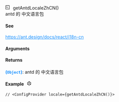 <div class="item-method"><div id="getantdlocalezhcn" class="item-method-name"><div class="item-method-name-area"><i style="margin-right: 10px; cursor: pointer;" ariaLabel="图标: code" class="anticon anticon-code action-showSourceCode" data-code="%3Cspan%20class%3D%22hljs-keyword%22%3Econst%3C%2Fspan%3E%20%3Cspan%20class%3D%22hljs-title%20function_%22%3EgetAntdLocaleZhCN%3C%2Fspan%3E%20%3D%20(%3Cspan%20class%3D%22hljs-params%22%3E%3C%2Fspan%3E)%20%3D%26gt%3B%20%7B%0A%20%20%3Cspan%20class%3D%22hljs-keyword%22%3Econst%3C%2Fspan%3E%20%3Cspan%20class%3D%22hljs-title%20class_%22%3EPagination%3C%2Fspan%3E%20%3D%20%7B%0A%20%20%20%20%3Cspan%20class%3D%22hljs-comment%22%3E%2F%2F%20Options.jsx%3C%2Fspan%3E%0A%20%20%20%20%3Cspan%20class%3D%22hljs-attr%22%3Eitems_per_page%3C%2Fspan%3E%3A%20%3Cspan%20class%3D%22hljs-string%22%3E%26%23x27%3B%E6%9D%A1%2F%E9%A1%B5%26%23x27%3B%3C%2Fspan%3E%2C%0A%20%20%20%20%3Cspan%20class%3D%22hljs-attr%22%3Ejump_to%3C%2Fspan%3E%3A%20%3Cspan%20class%3D%22hljs-string%22%3E%26%23x27%3B%E8%B7%B3%E8%87%B3%26%23x27%3B%3C%2Fspan%3E%2C%0A%20%20%20%20%3Cspan%20class%3D%22hljs-attr%22%3Ejump_to_confirm%3C%2Fspan%3E%3A%20%3Cspan%20class%3D%22hljs-string%22%3E%26%23x27%3B%E7%A1%AE%E5%AE%9A%26%23x27%3B%3C%2Fspan%3E%2C%0A%20%20%20%20%3Cspan%20class%3D%22hljs-attr%22%3Epage%3C%2Fspan%3E%3A%20%3Cspan%20class%3D%22hljs-string%22%3E%26%23x27%3B%E9%A1%B5%26%23x27%3B%3C%2Fspan%3E%2C%0A%20%20%20%20%3Cspan%20class%3D%22hljs-comment%22%3E%2F%2F%20Pagination.jsx%3C%2Fspan%3E%0A%20%20%20%20%3Cspan%20class%3D%22hljs-attr%22%3Eprev_page%3C%2Fspan%3E%3A%20%3Cspan%20class%3D%22hljs-string%22%3E%26%23x27%3B%E4%B8%8A%E4%B8%80%E9%A1%B5%26%23x27%3B%3C%2Fspan%3E%2C%0A%20%20%20%20%3Cspan%20class%3D%22hljs-attr%22%3Enext_page%3C%2Fspan%3E%3A%20%3Cspan%20class%3D%22hljs-string%22%3E%26%23x27%3B%E4%B8%8B%E4%B8%80%E9%A1%B5%26%23x27%3B%3C%2Fspan%3E%2C%0A%20%20%20%20%3Cspan%20class%3D%22hljs-attr%22%3Eprev_5%3C%2Fspan%3E%3A%20%3Cspan%20class%3D%22hljs-string%22%3E%26%23x27%3B%E5%90%91%E5%89%8D%205%20%E9%A1%B5%26%23x27%3B%3C%2Fspan%3E%2C%0A%20%20%20%20%3Cspan%20class%3D%22hljs-attr%22%3Enext_5%3C%2Fspan%3E%3A%20%3Cspan%20class%3D%22hljs-string%22%3E%26%23x27%3B%E5%90%91%E5%90%8E%205%20%E9%A1%B5%26%23x27%3B%3C%2Fspan%3E%2C%0A%20%20%20%20%3Cspan%20class%3D%22hljs-attr%22%3Eprev_3%3C%2Fspan%3E%3A%20%3Cspan%20class%3D%22hljs-string%22%3E%26%23x27%3B%E5%90%91%E5%89%8D%203%20%E9%A1%B5%26%23x27%3B%3C%2Fspan%3E%2C%0A%20%20%20%20%3Cspan%20class%3D%22hljs-attr%22%3Enext_3%3C%2Fspan%3E%3A%20%3Cspan%20class%3D%22hljs-string%22%3E%26%23x27%3B%E5%90%91%E5%90%8E%203%20%E9%A1%B5%26%23x27%3B%3C%2Fspan%3E%0A%20%20%7D%0A%0A%20%20%3Cspan%20class%3D%22hljs-keyword%22%3Econst%3C%2Fspan%3E%20%3Cspan%20class%3D%22hljs-title%20class_%22%3ECalendarLocale%3C%2Fspan%3E%20%3D%20%7B%0A%20%20%20%20%3Cspan%20class%3D%22hljs-attr%22%3Elocale%3C%2Fspan%3E%3A%20%3Cspan%20class%3D%22hljs-string%22%3E%26%23x27%3Bzh_CN%26%23x27%3B%3C%2Fspan%3E%2C%0A%20%20%20%20%3Cspan%20class%3D%22hljs-attr%22%3Etoday%3C%2Fspan%3E%3A%20%3Cspan%20class%3D%22hljs-string%22%3E%26%23x27%3B%E4%BB%8A%E5%A4%A9%26%23x27%3B%3C%2Fspan%3E%2C%0A%20%20%20%20%3Cspan%20class%3D%22hljs-attr%22%3Enow%3C%2Fspan%3E%3A%20%3Cspan%20class%3D%22hljs-string%22%3E%26%23x27%3B%E6%AD%A4%E5%88%BB%26%23x27%3B%3C%2Fspan%3E%2C%0A%20%20%20%20%3Cspan%20class%3D%22hljs-attr%22%3EbackToToday%3C%2Fspan%3E%3A%20%3Cspan%20class%3D%22hljs-string%22%3E%26%23x27%3B%E8%BF%94%E5%9B%9E%E4%BB%8A%E5%A4%A9%26%23x27%3B%3C%2Fspan%3E%2C%0A%20%20%20%20%3Cspan%20class%3D%22hljs-attr%22%3Eok%3C%2Fspan%3E%3A%20%3Cspan%20class%3D%22hljs-string%22%3E%26%23x27%3B%E7%A1%AE%E5%AE%9A%26%23x27%3B%3C%2Fspan%3E%2C%0A%20%20%20%20%3Cspan%20class%3D%22hljs-attr%22%3EtimeSelect%3C%2Fspan%3E%3A%20%3Cspan%20class%3D%22hljs-string%22%3E%26%23x27%3B%E9%80%89%E6%8B%A9%E6%97%B6%E9%97%B4%26%23x27%3B%3C%2Fspan%3E%2C%0A%20%20%20%20%3Cspan%20class%3D%22hljs-attr%22%3EdateSelect%3C%2Fspan%3E%3A%20%3Cspan%20class%3D%22hljs-string%22%3E%26%23x27%3B%E9%80%89%E6%8B%A9%E6%97%A5%E6%9C%9F%26%23x27%3B%3C%2Fspan%3E%2C%0A%20%20%20%20%3Cspan%20class%3D%22hljs-attr%22%3EweekSelect%3C%2Fspan%3E%3A%20%3Cspan%20class%3D%22hljs-string%22%3E%26%23x27%3B%E9%80%89%E6%8B%A9%E5%91%A8%26%23x27%3B%3C%2Fspan%3E%2C%0A%20%20%20%20%3Cspan%20class%3D%22hljs-attr%22%3Eclear%3C%2Fspan%3E%3A%20%3Cspan%20class%3D%22hljs-string%22%3E%26%23x27%3B%E6%B8%85%E9%99%A4%26%23x27%3B%3C%2Fspan%3E%2C%0A%20%20%20%20%3Cspan%20class%3D%22hljs-attr%22%3Emonth%3C%2Fspan%3E%3A%20%3Cspan%20class%3D%22hljs-string%22%3E%26%23x27%3B%E6%9C%88%26%23x27%3B%3C%2Fspan%3E%2C%0A%20%20%20%20%3Cspan%20class%3D%22hljs-attr%22%3Eyear%3C%2Fspan%3E%3A%20%3Cspan%20class%3D%22hljs-string%22%3E%26%23x27%3B%E5%B9%B4%26%23x27%3B%3C%2Fspan%3E%2C%0A%20%20%20%20%3Cspan%20class%3D%22hljs-attr%22%3EpreviousMonth%3C%2Fspan%3E%3A%20%3Cspan%20class%3D%22hljs-string%22%3E%26%23x27%3B%E4%B8%8A%E4%B8%AA%E6%9C%88%20(%E7%BF%BB%E9%A1%B5%E4%B8%8A%E9%94%AE)%26%23x27%3B%3C%2Fspan%3E%2C%0A%20%20%20%20%3Cspan%20class%3D%22hljs-attr%22%3EnextMonth%3C%2Fspan%3E%3A%20%3Cspan%20class%3D%22hljs-string%22%3E%26%23x27%3B%E4%B8%8B%E4%B8%AA%E6%9C%88%20(%E7%BF%BB%E9%A1%B5%E4%B8%8B%E9%94%AE)%26%23x27%3B%3C%2Fspan%3E%2C%0A%20%20%20%20%3Cspan%20class%3D%22hljs-attr%22%3EmonthSelect%3C%2Fspan%3E%3A%20%3Cspan%20class%3D%22hljs-string%22%3E%26%23x27%3B%E9%80%89%E6%8B%A9%E6%9C%88%E4%BB%BD%26%23x27%3B%3C%2Fspan%3E%2C%0A%20%20%20%20%3Cspan%20class%3D%22hljs-attr%22%3EyearSelect%3C%2Fspan%3E%3A%20%3Cspan%20class%3D%22hljs-string%22%3E%26%23x27%3B%E9%80%89%E6%8B%A9%E5%B9%B4%E4%BB%BD%26%23x27%3B%3C%2Fspan%3E%2C%0A%20%20%20%20%3Cspan%20class%3D%22hljs-attr%22%3EdecadeSelect%3C%2Fspan%3E%3A%20%3Cspan%20class%3D%22hljs-string%22%3E%26%23x27%3B%E9%80%89%E6%8B%A9%E5%B9%B4%E4%BB%A3%26%23x27%3B%3C%2Fspan%3E%2C%0A%20%20%20%20%3Cspan%20class%3D%22hljs-attr%22%3EyearFormat%3C%2Fspan%3E%3A%20%3Cspan%20class%3D%22hljs-string%22%3E%26%23x27%3BYYYY%E5%B9%B4%26%23x27%3B%3C%2Fspan%3E%2C%0A%20%20%20%20%3Cspan%20class%3D%22hljs-attr%22%3EdayFormat%3C%2Fspan%3E%3A%20%3Cspan%20class%3D%22hljs-string%22%3E%26%23x27%3BD%E6%97%A5%26%23x27%3B%3C%2Fspan%3E%2C%0A%20%20%20%20%3Cspan%20class%3D%22hljs-attr%22%3EdateFormat%3C%2Fspan%3E%3A%20%3Cspan%20class%3D%22hljs-string%22%3E%26%23x27%3BYYYY%E5%B9%B4M%E6%9C%88D%E6%97%A5%26%23x27%3B%3C%2Fspan%3E%2C%0A%20%20%20%20%3Cspan%20class%3D%22hljs-attr%22%3EdateTimeFormat%3C%2Fspan%3E%3A%20%3Cspan%20class%3D%22hljs-string%22%3E%26%23x27%3BYYYY%E5%B9%B4M%E6%9C%88D%E6%97%A5%20HH%E6%97%B6mm%E5%88%86ss%E7%A7%92%26%23x27%3B%3C%2Fspan%3E%2C%0A%20%20%20%20%3Cspan%20class%3D%22hljs-attr%22%3EpreviousYear%3C%2Fspan%3E%3A%20%3Cspan%20class%3D%22hljs-string%22%3E%26%23x27%3B%E4%B8%8A%E4%B8%80%E5%B9%B4%20(Control%E9%94%AE%E5%8A%A0%E5%B7%A6%E6%96%B9%E5%90%91%E9%94%AE)%26%23x27%3B%3C%2Fspan%3E%2C%0A%20%20%20%20%3Cspan%20class%3D%22hljs-attr%22%3EnextYear%3C%2Fspan%3E%3A%20%3Cspan%20class%3D%22hljs-string%22%3E%26%23x27%3B%E4%B8%8B%E4%B8%80%E5%B9%B4%20(Control%E9%94%AE%E5%8A%A0%E5%8F%B3%E6%96%B9%E5%90%91%E9%94%AE)%26%23x27%3B%3C%2Fspan%3E%2C%0A%20%20%20%20%3Cspan%20class%3D%22hljs-attr%22%3EpreviousDecade%3C%2Fspan%3E%3A%20%3Cspan%20class%3D%22hljs-string%22%3E%26%23x27%3B%E4%B8%8A%E4%B8%80%E5%B9%B4%E4%BB%A3%26%23x27%3B%3C%2Fspan%3E%2C%0A%20%20%20%20%3Cspan%20class%3D%22hljs-attr%22%3EnextDecade%3C%2Fspan%3E%3A%20%3Cspan%20class%3D%22hljs-string%22%3E%26%23x27%3B%E4%B8%8B%E4%B8%80%E5%B9%B4%E4%BB%A3%26%23x27%3B%3C%2Fspan%3E%2C%0A%20%20%20%20%3Cspan%20class%3D%22hljs-attr%22%3EpreviousCentury%3C%2Fspan%3E%3A%20%3Cspan%20class%3D%22hljs-string%22%3E%26%23x27%3B%E4%B8%8A%E4%B8%80%E4%B8%96%E7%BA%AA%26%23x27%3B%3C%2Fspan%3E%2C%0A%20%20%20%20%3Cspan%20class%3D%22hljs-attr%22%3EnextCentury%3C%2Fspan%3E%3A%20%3Cspan%20class%3D%22hljs-string%22%3E%26%23x27%3B%E4%B8%8B%E4%B8%80%E4%B8%96%E7%BA%AA%26%23x27%3B%3C%2Fspan%3E%0A%20%20%7D%0A%0A%20%20%3Cspan%20class%3D%22hljs-keyword%22%3Econst%3C%2Fspan%3E%20timePickerLocale%20%3D%20%7B%0A%20%20%20%20%3Cspan%20class%3D%22hljs-attr%22%3Eplaceholder%3C%2Fspan%3E%3A%20%3Cspan%20class%3D%22hljs-string%22%3E%26%23x27%3B%E8%AF%B7%E9%80%89%E6%8B%A9%E6%97%B6%E9%97%B4%26%23x27%3B%3C%2Fspan%3E%2C%0A%20%20%20%20%3Cspan%20class%3D%22hljs-attr%22%3ErangePlaceholder%3C%2Fspan%3E%3A%20%5B%3Cspan%20class%3D%22hljs-string%22%3E%26%23x27%3B%E5%BC%80%E5%A7%8B%E6%97%B6%E9%97%B4%26%23x27%3B%3C%2Fspan%3E%2C%20%3Cspan%20class%3D%22hljs-string%22%3E%26%23x27%3B%E7%BB%93%E6%9D%9F%E6%97%B6%E9%97%B4%26%23x27%3B%3C%2Fspan%3E%5D%0A%20%20%7D%0A%0A%20%20%3Cspan%20class%3D%22hljs-keyword%22%3Econst%3C%2Fspan%3E%20%3Cspan%20class%3D%22hljs-title%20class_%22%3EDatePicker%3C%2Fspan%3E%20%3D%20%7B%0A%20%20%20%20%3Cspan%20class%3D%22hljs-attr%22%3Elang%3C%2Fspan%3E%3A%20%7B%0A%20%20%20%20%20%20%3Cspan%20class%3D%22hljs-attr%22%3Eplaceholder%3C%2Fspan%3E%3A%20%3Cspan%20class%3D%22hljs-string%22%3E%26%23x27%3B%E8%AF%B7%E9%80%89%E6%8B%A9%E6%97%A5%E6%9C%9F%26%23x27%3B%3C%2Fspan%3E%2C%0A%20%20%20%20%20%20%3Cspan%20class%3D%22hljs-attr%22%3EyearPlaceholder%3C%2Fspan%3E%3A%20%3Cspan%20class%3D%22hljs-string%22%3E%26%23x27%3B%E8%AF%B7%E9%80%89%E6%8B%A9%E5%B9%B4%E4%BB%BD%26%23x27%3B%3C%2Fspan%3E%2C%0A%20%20%20%20%20%20%3Cspan%20class%3D%22hljs-attr%22%3EquarterPlaceholder%3C%2Fspan%3E%3A%20%3Cspan%20class%3D%22hljs-string%22%3E%26%23x27%3B%E8%AF%B7%E9%80%89%E6%8B%A9%E5%AD%A3%E5%BA%A6%26%23x27%3B%3C%2Fspan%3E%2C%0A%20%20%20%20%20%20%3Cspan%20class%3D%22hljs-attr%22%3EmonthPlaceholder%3C%2Fspan%3E%3A%20%3Cspan%20class%3D%22hljs-string%22%3E%26%23x27%3B%E8%AF%B7%E9%80%89%E6%8B%A9%E6%9C%88%E4%BB%BD%26%23x27%3B%3C%2Fspan%3E%2C%0A%20%20%20%20%20%20%3Cspan%20class%3D%22hljs-attr%22%3EweekPlaceholder%3C%2Fspan%3E%3A%20%3Cspan%20class%3D%22hljs-string%22%3E%26%23x27%3B%E8%AF%B7%E9%80%89%E6%8B%A9%E5%91%A8%26%23x27%3B%3C%2Fspan%3E%2C%0A%20%20%20%20%20%20%3Cspan%20class%3D%22hljs-attr%22%3ErangePlaceholder%3C%2Fspan%3E%3A%20%5B%3Cspan%20class%3D%22hljs-string%22%3E%26%23x27%3B%E5%BC%80%E5%A7%8B%E6%97%A5%E6%9C%9F%26%23x27%3B%3C%2Fspan%3E%2C%20%3Cspan%20class%3D%22hljs-string%22%3E%26%23x27%3B%E7%BB%93%E6%9D%9F%E6%97%A5%E6%9C%9F%26%23x27%3B%3C%2Fspan%3E%5D%2C%0A%20%20%20%20%20%20%3Cspan%20class%3D%22hljs-attr%22%3ErangeYearPlaceholder%3C%2Fspan%3E%3A%20%5B%3Cspan%20class%3D%22hljs-string%22%3E%26%23x27%3B%E5%BC%80%E5%A7%8B%E5%B9%B4%E4%BB%BD%26%23x27%3B%3C%2Fspan%3E%2C%20%3Cspan%20class%3D%22hljs-string%22%3E%26%23x27%3B%E7%BB%93%E6%9D%9F%E5%B9%B4%E4%BB%BD%26%23x27%3B%3C%2Fspan%3E%5D%2C%0A%20%20%20%20%20%20%3Cspan%20class%3D%22hljs-attr%22%3ErangeMonthPlaceholder%3C%2Fspan%3E%3A%20%5B%3Cspan%20class%3D%22hljs-string%22%3E%26%23x27%3B%E5%BC%80%E5%A7%8B%E6%9C%88%E4%BB%BD%26%23x27%3B%3C%2Fspan%3E%2C%20%3Cspan%20class%3D%22hljs-string%22%3E%26%23x27%3B%E7%BB%93%E6%9D%9F%E6%9C%88%E4%BB%BD%26%23x27%3B%3C%2Fspan%3E%5D%2C%0A%20%20%20%20%20%20%3Cspan%20class%3D%22hljs-attr%22%3ErangeWeekPlaceholder%3C%2Fspan%3E%3A%20%5B%3Cspan%20class%3D%22hljs-string%22%3E%26%23x27%3B%E5%BC%80%E5%A7%8B%E5%91%A8%26%23x27%3B%3C%2Fspan%3E%2C%20%3Cspan%20class%3D%22hljs-string%22%3E%26%23x27%3B%E7%BB%93%E6%9D%9F%E5%91%A8%26%23x27%3B%3C%2Fspan%3E%5D%2C%0A%20%20%20%20%20%20...%3Cspan%20class%3D%22hljs-title%20class_%22%3ECalendarLocale%3C%2Fspan%3E%0A%20%20%20%20%7D%2C%0A%20%20%20%20%3Cspan%20class%3D%22hljs-attr%22%3EtimePickerLocale%3C%2Fspan%3E%3A%20%7B%20...timePickerLocale%20%7D%0A%20%20%7D%0A%0A%20%20%3Cspan%20class%3D%22hljs-title%20class_%22%3EDatePicker%3C%2Fspan%3E.%3Cspan%20class%3D%22hljs-property%22%3Elang%3C%2Fspan%3E.%3Cspan%20class%3D%22hljs-property%22%3Eok%3C%2Fspan%3E%20%3D%20%3Cspan%20class%3D%22hljs-string%22%3E%26%23x27%3B%E7%A1%AE%20%E5%AE%9A%26%23x27%3B%3C%2Fspan%3E%0A%0A%20%20%3Cspan%20class%3D%22hljs-keyword%22%3Econst%3C%2Fspan%3E%20%3Cspan%20class%3D%22hljs-title%20class_%22%3ECalendar%3C%2Fspan%3E%20%3D%20%7B%0A%20%20%20%20%3Cspan%20class%3D%22hljs-attr%22%3Elang%3C%2Fspan%3E%3A%20%7B%0A%20%20%20%20%20%20%3Cspan%20class%3D%22hljs-attr%22%3Eplaceholder%3C%2Fspan%3E%3A%20%3Cspan%20class%3D%22hljs-string%22%3E%26%23x27%3B%E8%AF%B7%E9%80%89%E6%8B%A9%E6%97%A5%E6%9C%9F%26%23x27%3B%3C%2Fspan%3E%2C%0A%20%20%20%20%20%20%3Cspan%20class%3D%22hljs-attr%22%3EyearPlaceholder%3C%2Fspan%3E%3A%20%3Cspan%20class%3D%22hljs-string%22%3E%26%23x27%3B%E8%AF%B7%E9%80%89%E6%8B%A9%E5%B9%B4%E4%BB%BD%26%23x27%3B%3C%2Fspan%3E%2C%0A%20%20%20%20%20%20%3Cspan%20class%3D%22hljs-attr%22%3EquarterPlaceholder%3C%2Fspan%3E%3A%20%3Cspan%20class%3D%22hljs-string%22%3E%26%23x27%3B%E8%AF%B7%E9%80%89%E6%8B%A9%E5%AD%A3%E5%BA%A6%26%23x27%3B%3C%2Fspan%3E%2C%0A%20%20%20%20%20%20%3Cspan%20class%3D%22hljs-attr%22%3EmonthPlaceholder%3C%2Fspan%3E%3A%20%3Cspan%20class%3D%22hljs-string%22%3E%26%23x27%3B%E8%AF%B7%E9%80%89%E6%8B%A9%E6%9C%88%E4%BB%BD%26%23x27%3B%3C%2Fspan%3E%2C%0A%20%20%20%20%20%20%3Cspan%20class%3D%22hljs-attr%22%3EweekPlaceholder%3C%2Fspan%3E%3A%20%3Cspan%20class%3D%22hljs-string%22%3E%26%23x27%3B%E8%AF%B7%E9%80%89%E6%8B%A9%E5%91%A8%26%23x27%3B%3C%2Fspan%3E%2C%0A%20%20%20%20%20%20%3Cspan%20class%3D%22hljs-attr%22%3ErangePlaceholder%3C%2Fspan%3E%3A%20%5B%3Cspan%20class%3D%22hljs-string%22%3E%26%23x27%3B%E5%BC%80%E5%A7%8B%E6%97%A5%E6%9C%9F%26%23x27%3B%3C%2Fspan%3E%2C%20%3Cspan%20class%3D%22hljs-string%22%3E%26%23x27%3B%E7%BB%93%E6%9D%9F%E6%97%A5%E6%9C%9F%26%23x27%3B%3C%2Fspan%3E%5D%2C%0A%20%20%20%20%20%20%3Cspan%20class%3D%22hljs-attr%22%3ErangeYearPlaceholder%3C%2Fspan%3E%3A%20%5B%3Cspan%20class%3D%22hljs-string%22%3E%26%23x27%3B%E5%BC%80%E5%A7%8B%E5%B9%B4%E4%BB%BD%26%23x27%3B%3C%2Fspan%3E%2C%20%3Cspan%20class%3D%22hljs-string%22%3E%26%23x27%3B%E7%BB%93%E6%9D%9F%E5%B9%B4%E4%BB%BD%26%23x27%3B%3C%2Fspan%3E%5D%2C%0A%20%20%20%20%20%20%3Cspan%20class%3D%22hljs-attr%22%3ErangeMonthPlaceholder%3C%2Fspan%3E%3A%20%5B%3Cspan%20class%3D%22hljs-string%22%3E%26%23x27%3B%E5%BC%80%E5%A7%8B%E6%9C%88%E4%BB%BD%26%23x27%3B%3C%2Fspan%3E%2C%20%3Cspan%20class%3D%22hljs-string%22%3E%26%23x27%3B%E7%BB%93%E6%9D%9F%E6%9C%88%E4%BB%BD%26%23x27%3B%3C%2Fspan%3E%5D%2C%0A%20%20%20%20%20%20%3Cspan%20class%3D%22hljs-attr%22%3ErangeWeekPlaceholder%3C%2Fspan%3E%3A%20%5B%3Cspan%20class%3D%22hljs-string%22%3E%26%23x27%3B%E5%BC%80%E5%A7%8B%E5%91%A8%26%23x27%3B%3C%2Fspan%3E%2C%20%3Cspan%20class%3D%22hljs-string%22%3E%26%23x27%3B%E7%BB%93%E6%9D%9F%E5%91%A8%26%23x27%3B%3C%2Fspan%3E%5D%2C%0A%20%20%20%20%20%20...%3Cspan%20class%3D%22hljs-title%20class_%22%3ECalendarLocale%3C%2Fspan%3E%0A%20%20%20%20%7D%2C%0A%20%20%20%20%3Cspan%20class%3D%22hljs-attr%22%3EtimePickerLocale%3C%2Fspan%3E%3A%20%7B%20...timePickerLocale%20%7D%0A%20%20%7D%0A%0A%20%20%3Cspan%20class%3D%22hljs-title%20class_%22%3ECalendar%3C%2Fspan%3E.%3Cspan%20class%3D%22hljs-property%22%3Elang%3C%2Fspan%3E.%3Cspan%20class%3D%22hljs-property%22%3Eok%3C%2Fspan%3E%20%3D%20%3Cspan%20class%3D%22hljs-string%22%3E%26%23x27%3B%E7%A1%AE%20%E5%AE%9A%26%23x27%3B%3C%2Fspan%3E%0A%0A%20%20%3Cspan%20class%3D%22hljs-keyword%22%3Econst%3C%2Fspan%3E%20typeTemplate%20%3D%20%3Cspan%20class%3D%22hljs-string%22%3E%26%23x27%3B%24%7Blabel%7D%E4%B8%8D%E6%98%AF%E4%B8%80%E4%B8%AA%E6%9C%89%E6%95%88%E7%9A%84%24%7Btype%7D%26%23x27%3B%3C%2Fspan%3E%0A%0A%20%20%3Cspan%20class%3D%22hljs-keyword%22%3Ereturn%3C%2Fspan%3E%20%7B%0A%20%20%20%20%3Cspan%20class%3D%22hljs-attr%22%3Elocale%3C%2Fspan%3E%3A%20%3Cspan%20class%3D%22hljs-string%22%3E%26%23x27%3Bzh-cn%26%23x27%3B%3C%2Fspan%3E%2C%0A%20%20%20%20%3Cspan%20class%3D%22hljs-comment%22%3E%2F%2F%20locales%20for%20all%20components%3C%2Fspan%3E%0A%20%20%20%20%3Cspan%20class%3D%22hljs-attr%22%3Eglobal%3C%2Fspan%3E%3A%20%7B%0A%20%20%20%20%20%20%3Cspan%20class%3D%22hljs-attr%22%3Eplaceholder%3C%2Fspan%3E%3A%20%3Cspan%20class%3D%22hljs-string%22%3E%26%23x27%3B%E8%AF%B7%E9%80%89%E6%8B%A9%26%23x27%3B%3C%2Fspan%3E%0A%20%20%20%20%7D%2C%0A%20%20%20%20%3Cspan%20class%3D%22hljs-title%20class_%22%3EPagination%3C%2Fspan%3E%2C%0A%20%20%20%20%3Cspan%20class%3D%22hljs-title%20class_%22%3EDatePicker%3C%2Fspan%3E%2C%0A%20%20%20%20%3Cspan%20class%3D%22hljs-title%20class_%22%3ETimePicker%3C%2Fspan%3E%3A%20%7B%20...timePickerLocale%20%7D%2C%0A%20%20%20%20%3Cspan%20class%3D%22hljs-title%20class_%22%3ECalendar%3C%2Fspan%3E%2C%0A%20%20%20%20%3Cspan%20class%3D%22hljs-title%20class_%22%3ETable%3C%2Fspan%3E%3A%20%7B%0A%20%20%20%20%20%20%3Cspan%20class%3D%22hljs-attr%22%3EfilterTitle%3C%2Fspan%3E%3A%20%3Cspan%20class%3D%22hljs-string%22%3E%26%23x27%3B%E7%AD%9B%E9%80%89%26%23x27%3B%3C%2Fspan%3E%2C%0A%20%20%20%20%20%20%3Cspan%20class%3D%22hljs-attr%22%3EfilterConfirm%3C%2Fspan%3E%3A%20%3Cspan%20class%3D%22hljs-string%22%3E%26%23x27%3B%E7%A1%AE%E5%AE%9A%26%23x27%3B%3C%2Fspan%3E%2C%0A%20%20%20%20%20%20%3Cspan%20class%3D%22hljs-attr%22%3EfilterReset%3C%2Fspan%3E%3A%20%3Cspan%20class%3D%22hljs-string%22%3E%26%23x27%3B%E9%87%8D%E7%BD%AE%26%23x27%3B%3C%2Fspan%3E%2C%0A%20%20%20%20%20%20%3Cspan%20class%3D%22hljs-attr%22%3EfilterEmptyText%3C%2Fspan%3E%3A%20%3Cspan%20class%3D%22hljs-string%22%3E%26%23x27%3B%E6%97%A0%E7%AD%9B%E9%80%89%E9%A1%B9%26%23x27%3B%3C%2Fspan%3E%2C%0A%20%20%20%20%20%20%3Cspan%20class%3D%22hljs-attr%22%3EselectAll%3C%2Fspan%3E%3A%20%3Cspan%20class%3D%22hljs-string%22%3E%26%23x27%3B%E5%85%A8%E9%80%89%E5%BD%93%E9%A1%B5%26%23x27%3B%3C%2Fspan%3E%2C%0A%20%20%20%20%20%20%3Cspan%20class%3D%22hljs-attr%22%3EselectInvert%3C%2Fspan%3E%3A%20%3Cspan%20class%3D%22hljs-string%22%3E%26%23x27%3B%E5%8F%8D%E9%80%89%E5%BD%93%E9%A1%B5%26%23x27%3B%3C%2Fspan%3E%2C%0A%20%20%20%20%20%20%3Cspan%20class%3D%22hljs-attr%22%3EselectNone%3C%2Fspan%3E%3A%20%3Cspan%20class%3D%22hljs-string%22%3E%26%23x27%3B%E6%B8%85%E7%A9%BA%E6%89%80%E6%9C%89%26%23x27%3B%3C%2Fspan%3E%2C%0A%20%20%20%20%20%20%3Cspan%20class%3D%22hljs-attr%22%3EselectionAll%3C%2Fspan%3E%3A%20%3Cspan%20class%3D%22hljs-string%22%3E%26%23x27%3B%E5%85%A8%E9%80%89%E6%89%80%E6%9C%89%26%23x27%3B%3C%2Fspan%3E%2C%0A%20%20%20%20%20%20%3Cspan%20class%3D%22hljs-attr%22%3EsortTitle%3C%2Fspan%3E%3A%20%3Cspan%20class%3D%22hljs-string%22%3E%26%23x27%3B%E6%8E%92%E5%BA%8F%26%23x27%3B%3C%2Fspan%3E%2C%0A%20%20%20%20%20%20%3Cspan%20class%3D%22hljs-attr%22%3Eexpand%3C%2Fspan%3E%3A%20%3Cspan%20class%3D%22hljs-string%22%3E%26%23x27%3B%E5%B1%95%E5%BC%80%E8%A1%8C%26%23x27%3B%3C%2Fspan%3E%2C%0A%20%20%20%20%20%20%3Cspan%20class%3D%22hljs-attr%22%3Ecollapse%3C%2Fspan%3E%3A%20%3Cspan%20class%3D%22hljs-string%22%3E%26%23x27%3B%E5%85%B3%E9%97%AD%E8%A1%8C%26%23x27%3B%3C%2Fspan%3E%2C%0A%20%20%20%20%20%20%3Cspan%20class%3D%22hljs-attr%22%3EtriggerDesc%3C%2Fspan%3E%3A%20%3Cspan%20class%3D%22hljs-string%22%3E%26%23x27%3B%E7%82%B9%E5%87%BB%E9%99%8D%E5%BA%8F%26%23x27%3B%3C%2Fspan%3E%2C%0A%20%20%20%20%20%20%3Cspan%20class%3D%22hljs-attr%22%3EtriggerAsc%3C%2Fspan%3E%3A%20%3Cspan%20class%3D%22hljs-string%22%3E%26%23x27%3B%E7%82%B9%E5%87%BB%E5%8D%87%E5%BA%8F%26%23x27%3B%3C%2Fspan%3E%2C%0A%20%20%20%20%20%20%3Cspan%20class%3D%22hljs-attr%22%3EcancelSort%3C%2Fspan%3E%3A%20%3Cspan%20class%3D%22hljs-string%22%3E%26%23x27%3B%E5%8F%96%E6%B6%88%E6%8E%92%E5%BA%8F%26%23x27%3B%3C%2Fspan%3E%0A%20%20%20%20%7D%2C%0A%20%20%20%20%3Cspan%20class%3D%22hljs-title%20class_%22%3EModal%3C%2Fspan%3E%3A%20%7B%0A%20%20%20%20%20%20%3Cspan%20class%3D%22hljs-attr%22%3EokText%3C%2Fspan%3E%3A%20%3Cspan%20class%3D%22hljs-string%22%3E%26%23x27%3B%E7%A1%AE%E5%AE%9A%26%23x27%3B%3C%2Fspan%3E%2C%0A%20%20%20%20%20%20%3Cspan%20class%3D%22hljs-attr%22%3EcancelText%3C%2Fspan%3E%3A%20%3Cspan%20class%3D%22hljs-string%22%3E%26%23x27%3B%E5%8F%96%E6%B6%88%26%23x27%3B%3C%2Fspan%3E%2C%0A%20%20%20%20%20%20%3Cspan%20class%3D%22hljs-attr%22%3EjustOkText%3C%2Fspan%3E%3A%20%3Cspan%20class%3D%22hljs-string%22%3E%26%23x27%3B%E7%9F%A5%E9%81%93%E4%BA%86%26%23x27%3B%3C%2Fspan%3E%0A%20%20%20%20%7D%2C%0A%20%20%20%20%3Cspan%20class%3D%22hljs-title%20class_%22%3EPopconfirm%3C%2Fspan%3E%3A%20%7B%0A%20%20%20%20%20%20%3Cspan%20class%3D%22hljs-attr%22%3EcancelText%3C%2Fspan%3E%3A%20%3Cspan%20class%3D%22hljs-string%22%3E%26%23x27%3B%E5%8F%96%E6%B6%88%26%23x27%3B%3C%2Fspan%3E%2C%0A%20%20%20%20%20%20%3Cspan%20class%3D%22hljs-attr%22%3EokText%3C%2Fspan%3E%3A%20%3Cspan%20class%3D%22hljs-string%22%3E%26%23x27%3B%E7%A1%AE%E5%AE%9A%26%23x27%3B%3C%2Fspan%3E%0A%20%20%20%20%7D%2C%0A%20%20%20%20%3Cspan%20class%3D%22hljs-title%20class_%22%3ETransfer%3C%2Fspan%3E%3A%20%7B%0A%20%20%20%20%20%20%3Cspan%20class%3D%22hljs-attr%22%3EsearchPlaceholder%3C%2Fspan%3E%3A%20%3Cspan%20class%3D%22hljs-string%22%3E%26%23x27%3B%E8%AF%B7%E8%BE%93%E5%85%A5%E6%90%9C%E7%B4%A2%E5%86%85%E5%AE%B9%26%23x27%3B%3C%2Fspan%3E%2C%0A%20%20%20%20%20%20%3Cspan%20class%3D%22hljs-attr%22%3EitemUnit%3C%2Fspan%3E%3A%20%3Cspan%20class%3D%22hljs-string%22%3E%26%23x27%3B%E9%A1%B9%26%23x27%3B%3C%2Fspan%3E%2C%0A%20%20%20%20%20%20%3Cspan%20class%3D%22hljs-attr%22%3EitemsUnit%3C%2Fspan%3E%3A%20%3Cspan%20class%3D%22hljs-string%22%3E%26%23x27%3B%E9%A1%B9%26%23x27%3B%3C%2Fspan%3E%2C%0A%20%20%20%20%20%20%3Cspan%20class%3D%22hljs-attr%22%3Eremove%3C%2Fspan%3E%3A%20%3Cspan%20class%3D%22hljs-string%22%3E%26%23x27%3B%E5%88%A0%E9%99%A4%26%23x27%3B%3C%2Fspan%3E%2C%0A%20%20%20%20%20%20%3Cspan%20class%3D%22hljs-attr%22%3EselectCurrent%3C%2Fspan%3E%3A%20%3Cspan%20class%3D%22hljs-string%22%3E%26%23x27%3B%E5%85%A8%E9%80%89%E5%BD%93%E9%A1%B5%26%23x27%3B%3C%2Fspan%3E%2C%0A%20%20%20%20%20%20%3Cspan%20class%3D%22hljs-attr%22%3EremoveCurrent%3C%2Fspan%3E%3A%20%3Cspan%20class%3D%22hljs-string%22%3E%26%23x27%3B%E5%88%A0%E9%99%A4%E5%BD%93%E9%A1%B5%26%23x27%3B%3C%2Fspan%3E%2C%0A%20%20%20%20%20%20%3Cspan%20class%3D%22hljs-attr%22%3EselectAll%3C%2Fspan%3E%3A%20%3Cspan%20class%3D%22hljs-string%22%3E%26%23x27%3B%E5%85%A8%E9%80%89%E6%89%80%E6%9C%89%26%23x27%3B%3C%2Fspan%3E%2C%0A%20%20%20%20%20%20%3Cspan%20class%3D%22hljs-attr%22%3EremoveAll%3C%2Fspan%3E%3A%20%3Cspan%20class%3D%22hljs-string%22%3E%26%23x27%3B%E5%88%A0%E9%99%A4%E5%85%A8%E9%83%A8%26%23x27%3B%3C%2Fspan%3E%2C%0A%20%20%20%20%20%20%3Cspan%20class%3D%22hljs-attr%22%3EselectInvert%3C%2Fspan%3E%3A%20%3Cspan%20class%3D%22hljs-string%22%3E%26%23x27%3B%E5%8F%8D%E9%80%89%E5%BD%93%E9%A1%B5%26%23x27%3B%3C%2Fspan%3E%0A%20%20%20%20%7D%2C%0A%20%20%20%20%3Cspan%20class%3D%22hljs-title%20class_%22%3EUpload%3C%2Fspan%3E%3A%20%7B%0A%20%20%20%20%20%20%3Cspan%20class%3D%22hljs-attr%22%3Euploading%3C%2Fspan%3E%3A%20%3Cspan%20class%3D%22hljs-string%22%3E%26%23x27%3B%E6%96%87%E4%BB%B6%E4%B8%8A%E4%BC%A0%E4%B8%AD%26%23x27%3B%3C%2Fspan%3E%2C%0A%20%20%20%20%20%20%3Cspan%20class%3D%22hljs-attr%22%3EremoveFile%3C%2Fspan%3E%3A%20%3Cspan%20class%3D%22hljs-string%22%3E%26%23x27%3B%E5%88%A0%E9%99%A4%E6%96%87%E4%BB%B6%26%23x27%3B%3C%2Fspan%3E%2C%0A%20%20%20%20%20%20%3Cspan%20class%3D%22hljs-attr%22%3EuploadError%3C%2Fspan%3E%3A%20%3Cspan%20class%3D%22hljs-string%22%3E%26%23x27%3B%E4%B8%8A%E4%BC%A0%E9%94%99%E8%AF%AF%26%23x27%3B%3C%2Fspan%3E%2C%0A%20%20%20%20%20%20%3Cspan%20class%3D%22hljs-attr%22%3EpreviewFile%3C%2Fspan%3E%3A%20%3Cspan%20class%3D%22hljs-string%22%3E%26%23x27%3B%E9%A2%84%E8%A7%88%E6%96%87%E4%BB%B6%26%23x27%3B%3C%2Fspan%3E%2C%0A%20%20%20%20%20%20%3Cspan%20class%3D%22hljs-attr%22%3EdownloadFile%3C%2Fspan%3E%3A%20%3Cspan%20class%3D%22hljs-string%22%3E%26%23x27%3B%E4%B8%8B%E8%BD%BD%E6%96%87%E4%BB%B6%26%23x27%3B%3C%2Fspan%3E%0A%20%20%20%20%7D%2C%0A%20%20%20%20%3Cspan%20class%3D%22hljs-title%20class_%22%3EEmpty%3C%2Fspan%3E%3A%20%7B%0A%20%20%20%20%20%20%3Cspan%20class%3D%22hljs-attr%22%3Edescription%3C%2Fspan%3E%3A%20%3Cspan%20class%3D%22hljs-string%22%3E%26%23x27%3B%E6%9A%82%E6%97%A0%E6%95%B0%E6%8D%AE%26%23x27%3B%3C%2Fspan%3E%0A%20%20%20%20%7D%2C%0A%20%20%20%20%3Cspan%20class%3D%22hljs-title%20class_%22%3EIcon%3C%2Fspan%3E%3A%20%7B%0A%20%20%20%20%20%20%3Cspan%20class%3D%22hljs-attr%22%3Eicon%3C%2Fspan%3E%3A%20%3Cspan%20class%3D%22hljs-string%22%3E%26%23x27%3B%E5%9B%BE%E6%A0%87%26%23x27%3B%3C%2Fspan%3E%0A%20%20%20%20%7D%2C%0A%20%20%20%20%3Cspan%20class%3D%22hljs-title%20class_%22%3EText%3C%2Fspan%3E%3A%20%7B%0A%20%20%20%20%20%20%3Cspan%20class%3D%22hljs-attr%22%3Eedit%3C%2Fspan%3E%3A%20%3Cspan%20class%3D%22hljs-string%22%3E%26%23x27%3B%E7%BC%96%E8%BE%91%26%23x27%3B%3C%2Fspan%3E%2C%0A%20%20%20%20%20%20%3Cspan%20class%3D%22hljs-attr%22%3Ecopy%3C%2Fspan%3E%3A%20%3Cspan%20class%3D%22hljs-string%22%3E%26%23x27%3B%E5%A4%8D%E5%88%B6%26%23x27%3B%3C%2Fspan%3E%2C%0A%20%20%20%20%20%20%3Cspan%20class%3D%22hljs-attr%22%3Ecopied%3C%2Fspan%3E%3A%20%3Cspan%20class%3D%22hljs-string%22%3E%26%23x27%3B%E5%A4%8D%E5%88%B6%E6%88%90%E5%8A%9F%26%23x27%3B%3C%2Fspan%3E%2C%0A%20%20%20%20%20%20%3Cspan%20class%3D%22hljs-attr%22%3Eexpand%3C%2Fspan%3E%3A%20%3Cspan%20class%3D%22hljs-string%22%3E%26%23x27%3B%E5%B1%95%E5%BC%80%26%23x27%3B%3C%2Fspan%3E%0A%20%20%20%20%7D%2C%0A%20%20%20%20%3Cspan%20class%3D%22hljs-title%20class_%22%3EPageHeader%3C%2Fspan%3E%3A%20%7B%0A%20%20%20%20%20%20%3Cspan%20class%3D%22hljs-attr%22%3Eback%3C%2Fspan%3E%3A%20%3Cspan%20class%3D%22hljs-string%22%3E%26%23x27%3B%E8%BF%94%E5%9B%9E%26%23x27%3B%3C%2Fspan%3E%0A%20%20%20%20%7D%2C%0A%20%20%20%20%3Cspan%20class%3D%22hljs-title%20class_%22%3EForm%3C%2Fspan%3E%3A%20%7B%0A%20%20%20%20%20%20%3Cspan%20class%3D%22hljs-attr%22%3Eoptional%3C%2Fspan%3E%3A%20%3Cspan%20class%3D%22hljs-string%22%3E%26%23x27%3B%EF%BC%88%E5%8F%AF%E9%80%89%EF%BC%89%26%23x27%3B%3C%2Fspan%3E%2C%0A%20%20%20%20%20%20%3Cspan%20class%3D%22hljs-attr%22%3EdefaultValidateMessages%3C%2Fspan%3E%3A%20%7B%0A%20%20%20%20%20%20%20%20%3Cspan%20class%3D%22hljs-attr%22%3Edefault%3C%2Fspan%3E%3A%20%3Cspan%20class%3D%22hljs-string%22%3E%26%23x27%3B%E5%AD%97%E6%AE%B5%E9%AA%8C%E8%AF%81%E9%94%99%E8%AF%AF%24%7Blabel%7D%26%23x27%3B%3C%2Fspan%3E%2C%0A%20%20%20%20%20%20%20%20%3Cspan%20class%3D%22hljs-attr%22%3Erequired%3C%2Fspan%3E%3A%20%3Cspan%20class%3D%22hljs-string%22%3E%26%23x27%3B%E8%AF%B7%E8%BE%93%E5%85%A5%24%7Blabel%7D%26%23x27%3B%3C%2Fspan%3E%2C%0A%20%20%20%20%20%20%20%20%3Cspan%20class%3D%22hljs-attr%22%3Eenum%3C%2Fspan%3E%3A%20%3Cspan%20class%3D%22hljs-string%22%3E%26%23x27%3B%24%7Blabel%7D%E5%BF%85%E9%A1%BB%E6%98%AF%E5%85%B6%E4%B8%AD%E4%B8%80%E4%B8%AA%5B%24%7Benum%7D%5D%26%23x27%3B%3C%2Fspan%3E%2C%0A%20%20%20%20%20%20%20%20%3Cspan%20class%3D%22hljs-attr%22%3Ewhitespace%3C%2Fspan%3E%3A%20%3Cspan%20class%3D%22hljs-string%22%3E%26%23x27%3B%24%7Blabel%7D%E4%B8%8D%E8%83%BD%E4%B8%BA%E7%A9%BA%E5%AD%97%E7%AC%A6%26%23x27%3B%3C%2Fspan%3E%2C%0A%20%20%20%20%20%20%20%20%3Cspan%20class%3D%22hljs-attr%22%3Edate%3C%2Fspan%3E%3A%20%7B%0A%20%20%20%20%20%20%20%20%20%20%3Cspan%20class%3D%22hljs-attr%22%3Eformat%3C%2Fspan%3E%3A%20%3Cspan%20class%3D%22hljs-string%22%3E%26%23x27%3B%24%7Blabel%7D%E6%97%A5%E6%9C%9F%E6%A0%BC%E5%BC%8F%E6%97%A0%E6%95%88%26%23x27%3B%3C%2Fspan%3E%2C%0A%20%20%20%20%20%20%20%20%20%20%3Cspan%20class%3D%22hljs-attr%22%3Eparse%3C%2Fspan%3E%3A%20%3Cspan%20class%3D%22hljs-string%22%3E%26%23x27%3B%24%7Blabel%7D%E4%B8%8D%E8%83%BD%E8%BD%AC%E6%8D%A2%E4%B8%BA%E6%97%A5%E6%9C%9F%26%23x27%3B%3C%2Fspan%3E%2C%0A%20%20%20%20%20%20%20%20%20%20%3Cspan%20class%3D%22hljs-attr%22%3Einvalid%3C%2Fspan%3E%3A%20%3Cspan%20class%3D%22hljs-string%22%3E%26%23x27%3B%24%7Blabel%7D%E6%98%AF%E4%B8%80%E4%B8%AA%E6%97%A0%E6%95%88%E6%97%A5%E6%9C%9F%26%23x27%3B%3C%2Fspan%3E%0A%20%20%20%20%20%20%20%20%7D%2C%0A%20%20%20%20%20%20%20%20%3Cspan%20class%3D%22hljs-attr%22%3Etypes%3C%2Fspan%3E%3A%20%7B%0A%20%20%20%20%20%20%20%20%20%20%3Cspan%20class%3D%22hljs-attr%22%3Estring%3C%2Fspan%3E%3A%20typeTemplate%2C%0A%20%20%20%20%20%20%20%20%20%20%3Cspan%20class%3D%22hljs-attr%22%3Emethod%3C%2Fspan%3E%3A%20typeTemplate%2C%0A%20%20%20%20%20%20%20%20%20%20%3Cspan%20class%3D%22hljs-attr%22%3Earray%3C%2Fspan%3E%3A%20typeTemplate%2C%0A%20%20%20%20%20%20%20%20%20%20%3Cspan%20class%3D%22hljs-attr%22%3Eobject%3C%2Fspan%3E%3A%20typeTemplate%2C%0A%20%20%20%20%20%20%20%20%20%20%3Cspan%20class%3D%22hljs-attr%22%3Enumber%3C%2Fspan%3E%3A%20typeTemplate%2C%0A%20%20%20%20%20%20%20%20%20%20%3Cspan%20class%3D%22hljs-attr%22%3Edate%3C%2Fspan%3E%3A%20typeTemplate%2C%0A%20%20%20%20%20%20%20%20%20%20%3Cspan%20class%3D%22hljs-attr%22%3Eboolean%3C%2Fspan%3E%3A%20typeTemplate%2C%0A%20%20%20%20%20%20%20%20%20%20%3Cspan%20class%3D%22hljs-attr%22%3Einteger%3C%2Fspan%3E%3A%20typeTemplate%2C%0A%20%20%20%20%20%20%20%20%20%20%3Cspan%20class%3D%22hljs-attr%22%3Efloat%3C%2Fspan%3E%3A%20typeTemplate%2C%0A%20%20%20%20%20%20%20%20%20%20%3Cspan%20class%3D%22hljs-attr%22%3Eregexp%3C%2Fspan%3E%3A%20typeTemplate%2C%0A%20%20%20%20%20%20%20%20%20%20%3Cspan%20class%3D%22hljs-attr%22%3Eemail%3C%2Fspan%3E%3A%20typeTemplate%2C%0A%20%20%20%20%20%20%20%20%20%20%3Cspan%20class%3D%22hljs-attr%22%3Eurl%3C%2Fspan%3E%3A%20typeTemplate%2C%0A%20%20%20%20%20%20%20%20%20%20%3Cspan%20class%3D%22hljs-attr%22%3Ehex%3C%2Fspan%3E%3A%20typeTemplate%0A%20%20%20%20%20%20%20%20%7D%2C%0A%20%20%20%20%20%20%20%20%3Cspan%20class%3D%22hljs-attr%22%3Estring%3C%2Fspan%3E%3A%20%7B%0A%20%20%20%20%20%20%20%20%20%20%3Cspan%20class%3D%22hljs-attr%22%3Elen%3C%2Fspan%3E%3A%20%3Cspan%20class%3D%22hljs-string%22%3E%26%23x27%3B%24%7Blabel%7D%E9%A1%BB%E4%B8%BA%24%7Blen%7D%E4%B8%AA%E5%AD%97%E7%AC%A6%26%23x27%3B%3C%2Fspan%3E%2C%0A%20%20%20%20%20%20%20%20%20%20%3Cspan%20class%3D%22hljs-attr%22%3Emin%3C%2Fspan%3E%3A%20%3Cspan%20class%3D%22hljs-string%22%3E%26%23x27%3B%24%7Blabel%7D%E6%9C%80%E5%B0%91%24%7Bmin%7D%E4%B8%AA%E5%AD%97%E7%AC%A6%26%23x27%3B%3C%2Fspan%3E%2C%0A%20%20%20%20%20%20%20%20%20%20%3Cspan%20class%3D%22hljs-attr%22%3Emax%3C%2Fspan%3E%3A%20%3Cspan%20class%3D%22hljs-string%22%3E%26%23x27%3B%24%7Blabel%7D%E6%9C%80%E5%A4%9A%24%7Bmax%7D%E4%B8%AA%E5%AD%97%E7%AC%A6%26%23x27%3B%3C%2Fspan%3E%2C%0A%20%20%20%20%20%20%20%20%20%20%3Cspan%20class%3D%22hljs-attr%22%3Erange%3C%2Fspan%3E%3A%20%3Cspan%20class%3D%22hljs-string%22%3E%26%23x27%3B%24%7Blabel%7D%E9%A1%BB%E5%9C%A8%24%7Bmin%7D-%24%7Bmax%7D%E5%AD%97%E7%AC%A6%E4%B9%8B%E9%97%B4%26%23x27%3B%3C%2Fspan%3E%0A%20%20%20%20%20%20%20%20%7D%2C%0A%20%20%20%20%20%20%20%20%3Cspan%20class%3D%22hljs-attr%22%3Enumber%3C%2Fspan%3E%3A%20%7B%0A%20%20%20%20%20%20%20%20%20%20%3Cspan%20class%3D%22hljs-attr%22%3Elen%3C%2Fspan%3E%3A%20%3Cspan%20class%3D%22hljs-string%22%3E%26%23x27%3B%24%7Blabel%7D%E5%BF%85%E9%A1%BB%E7%AD%89%E4%BA%8E%24%7Blen%7D%26%23x27%3B%3C%2Fspan%3E%2C%0A%20%20%20%20%20%20%20%20%20%20%3Cspan%20class%3D%22hljs-attr%22%3Emin%3C%2Fspan%3E%3A%20%3Cspan%20class%3D%22hljs-string%22%3E%26%23x27%3B%24%7Blabel%7D%E6%9C%80%E5%B0%8F%E5%80%BC%E4%B8%BA%24%7Bmin%7D%26%23x27%3B%3C%2Fspan%3E%2C%0A%20%20%20%20%20%20%20%20%20%20%3Cspan%20class%3D%22hljs-attr%22%3Emax%3C%2Fspan%3E%3A%20%3Cspan%20class%3D%22hljs-string%22%3E%26%23x27%3B%24%7Blabel%7D%E6%9C%80%E5%A4%A7%E5%80%BC%E4%B8%BA%24%7Bmax%7D%26%23x27%3B%3C%2Fspan%3E%2C%0A%20%20%20%20%20%20%20%20%20%20%3Cspan%20class%3D%22hljs-attr%22%3Erange%3C%2Fspan%3E%3A%20%3Cspan%20class%3D%22hljs-string%22%3E%26%23x27%3B%24%7Blabel%7D%E9%A1%BB%E5%9C%A8%24%7Bmin%7D-%24%7Bmax%7D%E4%B9%8B%E9%97%B4%26%23x27%3B%3C%2Fspan%3E%0A%20%20%20%20%20%20%20%20%7D%2C%0A%20%20%20%20%20%20%20%20%3Cspan%20class%3D%22hljs-attr%22%3Earray%3C%2Fspan%3E%3A%20%7B%0A%20%20%20%20%20%20%20%20%20%20%3Cspan%20class%3D%22hljs-attr%22%3Elen%3C%2Fspan%3E%3A%20%3Cspan%20class%3D%22hljs-string%22%3E%26%23x27%3B%E9%A1%BB%E4%B8%BA%24%7Blen%7D%E4%B8%AA%24%7Blabel%7D%26%23x27%3B%3C%2Fspan%3E%2C%0A%20%20%20%20%20%20%20%20%20%20%3Cspan%20class%3D%22hljs-attr%22%3Emin%3C%2Fspan%3E%3A%20%3Cspan%20class%3D%22hljs-string%22%3E%26%23x27%3B%E6%9C%80%E5%B0%91%24%7Bmin%7D%E4%B8%AA%24%7Blabel%7D%26%23x27%3B%3C%2Fspan%3E%2C%0A%20%20%20%20%20%20%20%20%20%20%3Cspan%20class%3D%22hljs-attr%22%3Emax%3C%2Fspan%3E%3A%20%3Cspan%20class%3D%22hljs-string%22%3E%26%23x27%3B%E6%9C%80%E5%A4%9A%24%7Bmax%7D%E4%B8%AA%24%7Blabel%7D%26%23x27%3B%3C%2Fspan%3E%2C%0A%20%20%20%20%20%20%20%20%20%20%3Cspan%20class%3D%22hljs-attr%22%3Erange%3C%2Fspan%3E%3A%20%3Cspan%20class%3D%22hljs-string%22%3E%26%23x27%3B%24%7Blabel%7D%E6%95%B0%E9%87%8F%E9%A1%BB%E5%9C%A8%24%7Bmin%7D-%24%7Bmax%7D%E4%B9%8B%E9%97%B4%26%23x27%3B%3C%2Fspan%3E%0A%20%20%20%20%20%20%20%20%7D%2C%0A%20%20%20%20%20%20%20%20%3Cspan%20class%3D%22hljs-attr%22%3Epattern%3C%2Fspan%3E%3A%20%7B%0A%20%20%20%20%20%20%20%20%20%20%3Cspan%20class%3D%22hljs-attr%22%3Emismatch%3C%2Fspan%3E%3A%20%3Cspan%20class%3D%22hljs-string%22%3E%26%23x27%3B%24%7Blabel%7D%E4%B8%8E%E6%A8%A1%E5%BC%8F%E4%B8%8D%E5%8C%B9%E9%85%8D%24%7Bpattern%7D%26%23x27%3B%3C%2Fspan%3E%0A%20%20%20%20%20%20%20%20%7D%0A%20%20%20%20%20%20%7D%0A%20%20%20%20%7D%2C%0A%20%20%20%20%3Cspan%20class%3D%22hljs-title%20class_%22%3EImage%3C%2Fspan%3E%3A%20%7B%0A%20%20%20%20%20%20%3Cspan%20class%3D%22hljs-attr%22%3Epreview%3C%2Fspan%3E%3A%20%3Cspan%20class%3D%22hljs-string%22%3E%26%23x27%3B%E9%A2%84%E8%A7%88%26%23x27%3B%3C%2Fspan%3E%0A%20%20%20%20%7D%0A%20%20%7D%0A%7D"><svg viewBox="64 64 896 896" focusable="false" data-icon="code" width="1em" height="1em" fill="currentColor" aria-hidden="true"><path d="M516 673c0 4.4 3.4 8 7.5 8h185c4.1 0 7.5-3.6 7.5-8v-48c0-4.4-3.4-8-7.5-8h-185c-4.1 0-7.5 3.6-7.5 8v48zm-194.9 6.1l192-161c3.8-3.2 3.8-9.1 0-12.3l-192-160.9A7.95 7.95 0 00308 351v62.7c0 2.4 1 4.6 2.9 6.1L420.7 512l-109.8 92.2a8.1 8.1 0 00-2.9 6.1V673c0 6.8 7.9 10.5 13.1 6.1zM880 112H144c-17.7 0-32 14.3-32 32v736c0 17.7 14.3 32 32 32h736c17.7 0 32-14.3 32-32V144c0-17.7-14.3-32-32-32zm-40 728H184V184h656v656z"></path></svg></i><span>getAntdLocaleZhCN()</span></div></div><div class="item-method-content"><div>antd 的 中文语言包</div><h4>See</h4><a href="https://ant.design/docs/react/i18n-cn" target="_blank" style="color: #1890ff;">https://ant.design/docs/react/i18n-cn</a><h4>Arguments</h4><h4>Returns</h4><span><strong style="color: #1890ff;">(<code>Object</code>)</strong><span>: antd 的 中文语言包</span></span><h4><span>Example</span><i style="margin-left: 10px; cursor: pointer;" ariaLabel="图标: code" class="anticon anticon-code-sandbox action-showREPL" data-funcname="getAntdLocaleZhCN" data-example="%5B%22%2F%2F%20%3CConfigProvider%20locale%3D%7BgetAntdLocaleZhCN()%7D%3E%22%5D"><svg viewBox="64 64 896 896" focusable="false" data-icon="code-sandbox" width="1em" height="1em" fill="currentColor" aria-hidden="true"><path d="M709.6 210l.4-.2h.2L512 96 313.9 209.8h-.2l.7.3L151.5 304v416L512 928l360.5-208V304l-162.9-94zM482.7 843.6L339.6 761V621.4L210 547.8V372.9l272.7 157.3v313.4zM238.2 321.5l134.7-77.8 138.9 79.7 139.1-79.9 135.2 78-273.9 158-274-158zM814 548.3l-128.8 73.1v139.1l-143.9 83V530.4L814 373.1v175.2z"></path></svg></i></h4><div style="display: none;">暂无</div><pre><code class="hljs language-js"><span class="hljs-comment">// &lt;ConfigProvider locale={getAntdLocaleZhCN()}&gt;</span></code></pre></div></div>